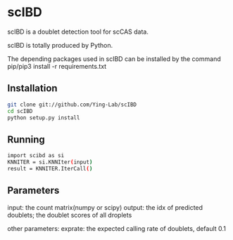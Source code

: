 # scIBD
scIBD is a doublet detection tool for scCAS data.

scIBD is totally produced by Python.

The depending packages used in scIBD can be installed by the command pip/pip3 install -r requirements.txt 

Installation
-----

```bash
git clone git://github.com/Ying-Lab/scIBD
cd scIBD
python setup.py install

```
Running
-----
```bash
import scibd as si
KNNITER = si.KNNIter(input)
result = KNNITER.IterCall()

```
Parameters
-----
input: the count matrix(numpy or scipy)
output: the idx of predicted doublets; the doublet scores of all droplets

other parameters:
exprate: the expected calling rate of doublets, default 0.1




